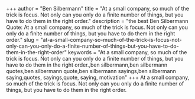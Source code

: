 +++
author = "Ben Silbermann"
title = "At a small company, so much of the trick is focus. Not only can you only do a finite number of things, but you have to do them in the right order."
description = "the best Ben Silbermann Quote: At a small company, so much of the trick is focus. Not only can you only do a finite number of things, but you have to do them in the right order."
slug = "at-a-small-company-so-much-of-the-trick-is-focus-not-only-can-you-only-do-a-finite-number-of-things-but-you-have-to-do-them-in-the-right-order"
keywords = "At a small company, so much of the trick is focus. Not only can you only do a finite number of things, but you have to do them in the right order.,ben silbermann,ben silbermann quotes,ben silbermann quote,ben silbermann sayings,ben silbermann saying,quotes, sayings,quote, saying, motivation"
+++
At a small company, so much of the trick is focus. Not only can you only do a finite number of things, but you have to do them in the right order.

